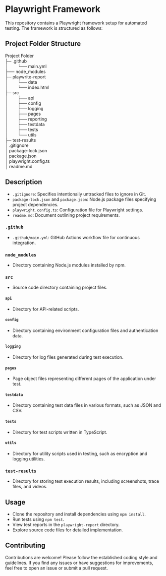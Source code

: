 # Playwright Framework

This repository contains a Playwright framework setup for automated testing. The framework is structured as follows:

## Project Folder Structure

Project Folder<br>
├─ .github<br>
│ &nbsp; &nbsp; &nbsp; &nbsp;└── main.yml<br>
├── node_modules <br>
├─ playwrite-report<br>
│ &nbsp; &nbsp; &nbsp; &nbsp;└── data<br>
│ &nbsp; &nbsp; &nbsp; &nbsp;└── index.html<br>
├─ src<br>
│ &nbsp; &nbsp; &nbsp; &nbsp;├── api<br>
│ &nbsp; &nbsp; &nbsp; &nbsp;├── config<br>
│ &nbsp; &nbsp; &nbsp; &nbsp;├── logging<br>
│ &nbsp; &nbsp; &nbsp; &nbsp;├── pages<br>
│ &nbsp; &nbsp; &nbsp; &nbsp;├── reporting<br>
│ &nbsp; &nbsp; &nbsp; &nbsp;├── testdata<br>
│ &nbsp; &nbsp; &nbsp; &nbsp;├── tests<br>
│ &nbsp; &nbsp; &nbsp; &nbsp;└── utils<br>
├─ test-results<br>
│ .gitignore<br>
│ package-lock.json<br>
│ package.json<br>
│ playwright.config.ts<br>
│ readme.md<br>

## Description

- `.gitignore`: Specifies intentionally untracked files to ignore in Git.
- `package-lock.json` and `package.json`: Node.js package files specifying project dependencies.
- `playwright.config.ts`: Configuration file for Playwright settings.
- `readme.md`: Document outlining project requirements.

### `.github`

- `.github/main.yml`: GitHub Actions workflow file for continuous integration.

### `node_modules`

- Directory containing Node.js modules installed by npm.

### `src`

- Source code directory containing project files.

#### `api`

- Directory for API-related scripts.

#### `config`

- Directory containing environment configuration files and authentication data.

#### `logging`

- Directory for log files generated during test execution.

#### `pages`

- Page object files representing different pages of the application under test.

#### `testdata`

- Directory containing test data files in various formats, such as JSON and CSV.

#### `tests`

- Directory for test scripts written in TypeScript.

#### `utils`

- Directory for utility scripts used in testing, such as encryption and logging utilities.

### `test-results`

- Directory for storing test execution results, including screenshots, trace files, and videos.

## Usage

- Clone the repository and install dependencies using `npm install`.
- Run tests using `npm test`.
- View test reports in the `playwright-report` directory.
- Explore source code files for detailed implementation.

## Contributing

Contributions are welcome! Please follow the established coding style and guidelines. If you find any issues or have suggestions for improvements, feel free to open an issue or submit a pull request.


